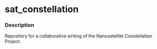 # sat_constellation

### Description

Repository for a collaborative writing of the Nanosatellite Constellation Project. 
